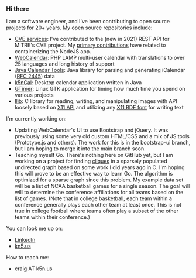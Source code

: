 ### Hi there

I am a software engineer, and I've been contributing to open source projects for 20+ years.  My open
source repositories include:
- [CVE services](https://github.com/craigk5n/cve-services): I've contributed to the (new in 2021) REST API
  for MITRE's CVE project.  My [primary contributions](https://github.com/CVEProject/cve-services/pulls?q=author%3Acraigk5n)
  have related to containerizing the NodeJS app.
- [WebCalendar](https://github.com/craigk5n/webcalendar): PHP LAMP multi-user calendar with translations to over 25 languages and long history of support
- [Java Calendar Tools](https://github.com/craigk5n/javacaltools): Java library for parsing and generating
  iCalendar ([RFC 2445](https://www.rfc-editor.org/rfc/rfc2445.html)) data
- [k5nCal](https://github.com/craigk5n/k5ncal): Desktop calendar application written in Java
- [GTimer](https://github.com/craigk5n/gtimer): Linux GTK application for timing how much time you spend on various projects
- [Ilib](https://github.com/craigk5n/ilib): C library for reading, writing, and manipulating images with API loosely
  based on [X11 API](https://x.org/releases/current/doc/libX11/libX11/libX11.html) and utilizing any
  [X11 BDF font](https://x.org/releases/X11R7.7/doc/xorg-docs/fonts/fonts.html) for writing text

I'm currently working on:
- Updating WebCalendar's UI to use Bootstrap and jQuery.  It was previously using some very old custom HTML/CSS
  and a mix of JS tools (Prototype.js and others).  The work for this is in the bootstrap-ui branch, but I
  am hoping to merge it into the main branch soon.
- Teaching myself Go.  There's nothing here on GitHub yet, but I am working on a project for finding
  [cliques](https://en.wikipedia.org/wiki/Clique_problem) in
  a sparsely populated undirected graph based on some work I did years ago in C.  I'm hoping this
  will prove to be an effective way to learn Go.
  The algorithm is optimized for a sparse
  graph since this problem.  My example data set will be a list of NCAA basketball games for a single season.
  The goal will will to determine the conference affiliations for all teams based on
  the list of games.  (Note that in college basketball, each team within a conference generally plays
  each other team at least once.  This is not true in college football where teams often play a
  subset of the other teams within their conference.)

You can look me up on:
- [LinkedIn](https://www.linkedin.com/in/cknudsen/)
- [kn5.us](https://www.k5n.us)

How to reach me:
- craig AT k5n.us
